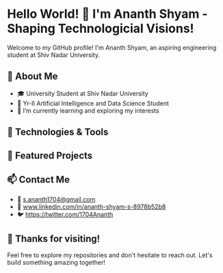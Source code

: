 # Hello World! 👋 I'm Ananth Shyam - Shaping Technologicial Visions!

Welcome to my GitHub profile! I'm Ananth Shyam, an aspiring engineering student at Shiv Nadar University.

## 🚀 About Me

- 🎓 University Student at Shiv Nadar University
- 💼 Yr-II Artificial Intelligence and Data Science Student
- 🌱 I’m currently learning and exploring my interests

## 🔧 Technologies & Tools


## 🌟 Featured Projects



## 📫 Contact Me

- 📧 s.ananth1704@gmail.com
- 💬 www.linkedin.com/in/ananth-shyam-s-8978b52b8
- 🐦 https://twitter.com/1704Ananth

## 🎉 Thanks for visiting!

Feel free to explore my repositories and don't hesitate to reach out. Let's build something amazing together!

